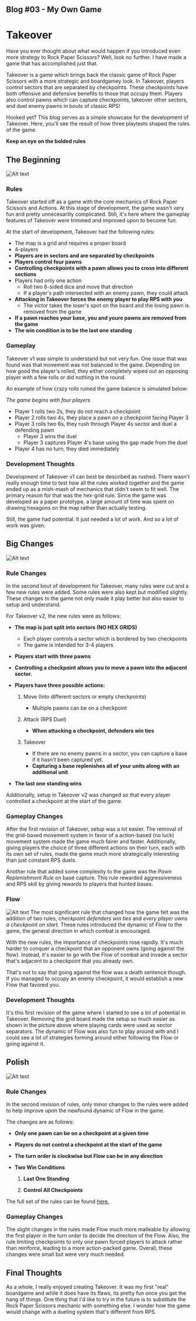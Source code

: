 ## Blog #03 - My Own Game
# Takeover
Have you ever thought about what would happen if you introduced even more strategy to Rock Paper Scissors? Well, look no further. I have made a game that has accomplished just that.

Takeover is a game which brings back the classic game of Rock Paper Scissors with a more strategic and boardgamey look. In Takeover, players control sectors that are separated by checkpoints. These checkpoints have both offensive and defensive benefits to those that occupy them. Players also control pawns which can capture checkpoints, takeover other sectors, and duel enemy pawns in bouts of classic RPS!

Hooked yet? This blog serves as a simple showcase for the development of Takeover. Here, you'll see the result of how three playtests shaped the rules of the game.

**Keep an eye on the bolded rules**

## The Beginning
![Alt text](image.png)
### Rules
Takeover started off as a game with the core mechanics of Rock Paper Scissors and Actions. At this stage of development, the game wasn't very fun and pretty unnecesarilly complicated. Still, it's here where the gameplay features of Takeover were trimmed and improved upon to become fun.


At the start of development, Takeover had the following rules:
- The map is a grid and requires a proper board
- 4-players
- **Players are in sectors and are separated by checkpoints**
- **Players control four pawns**
- **Controlling checkpoints with a pawn allows you to cross into different sections**
- Players had only one action
  - Roll two 6-sided dice and move that direction
  - If a player's path intersected with an enemy pawn, they could attack
- **Attacking in Takeover forces the enemy player to play RPS with you**
  - The victor takes the loser's spot on the board and the losing pawn is removed from the game
- **If a pawn reaches your base, you and youre pawns are removed from the game**
- **The win condition is to be the last one standing**

### Gameplay
Takeover v1 was simple to understand but not very fun. One issue that was found was that movement was not balanced in the game. Depending on how good the player's rolled, they either completely wiped out an opposing player with a few rolls or did nothing in the round.

An example of how crazy rolls ruined the game balance is simulated below:

*The game begins with four players*
* Player 1 rolls two 2s, they do not reach a checkpoint
* Player 2 rolls two 4s, they place a pawn on a checkpoint facing Player 3
* Player 3 rolls two 6s, they rush through Player 4s sector and duel a defending pawn
  * Player 3 wins the duel
  * Player 3 captures Player 4's base using the gap made from the duel
* Player 4 has no turn, they died immediately

### Development Thoughts
Development of Takeover v1 can best be described as rushed. There wasn't really enough time to test how all the rules worked together and the game ended up as a mish-mash of mechanics that didn't seem to fit well. The primary reason for that was the hex-grid rule. Since the game was developed as a paper prototype, a large amount of time was spent on drawing hexagons on the map rather than actually testing.

Still, the game had potential. It just needed a lot of work. And so a lot of work was given.

## Big Changes
![Alt text](image-1.png)
### Rule Changes
In the second bout of development for Takeover, many rules were cut and a few new rules were added. Some rules were also kept but modified slightly. These changes to the game not only made it play better but also easier to setup and understand.

For Takeover v2, the new rules were as follows:
- **The map is just split into sectors (NO HEX GRIDS)**
  - Each player controls a sector which is bordered by two checkpoints
  - The game is intended for 3-4 players
- **Players start with three pawns**
- **Controlling a checkpoint allows you to move a pawn into the adjacent sector.**
- **Players have three possible actions:**
  
  1. Move (Into different sectors or empty checkpoints)
     - Multiple pawns can be on a checkpoint
  
  2. Attack (RPS Duel)
     - **When attacking a checkpoint, defenders win ties**
  
  3. Takeover 
     - If there are no enemy pawns in a sector, you can capture a base if it hasn't been captured yet.
     - **Capturing a base replenishes all of your units along with an additional unit**
- **The last one standing wins**

Additionally, setup in Takeover v2 was changed so that every player controlled a checkpoint at the start of the game.

### Gameplay Changes
After the first revision of Takeover, setup was a lot easier. The removal of the grid-based movement system in favor of a action-based (no luck) movement system made the game much fairer and faster. Additionally, giving players the choice of three different actions on their turn, each with its own set of rules, made the game much more strategically interesting than just constant RPS duels. 

Another rule that added some complexity to the game was the *Pawn Replenishment Rule* on base capture. This rule rewarded aggressiveness and RPS skill by giving rewards to players that hunted bases.

### Flow
![Alt text](<CS 108 - Game.png>)
The most significant rule that changed how the game felt was the addition of two rules, *checkpoint defenders win ties* and *every player owns a checkpoint on start.* These rules introduced the dynamic of Flow to the game, the general direction in which combat is encouraged.

With the new rules, the importance of checkpoints rose rapidly. It's much harder to conquer a checkpoint that an opponent owns (going against the flow). Instead, it's easier to go with the Flow of combat and invade a sector that's adjacent to a checkpoint that you already own.

That's not to say that going against the flow was a death sentence though. If you managed to occupy an enemy checkpoint, it would establish a new Flow that favored you.

### Development Thoughts
It's this first revision of the game where I started to see a lot of potential in Takeover. Removing the grid board made the setup so much easier as shown in the picture above where playing cards were used as sector separators. The dynamic of Flow was also fun to play around with and I could see a lot of strategies forming around either following the Flow or going against it.

## Polish
![Alt text](image-2.png)
### Rule Changes
In the second revision of rules, only minor changes to the rules were added to help improve upon the newfound dynamic of Flow in the game.

The changes are as follows:
- **Only one pawn can be on a checkpoint at a given time**
- **Players do not control a checkpoint at the start of the game**
- **The turn order is clockwise but Flow can be in any direction**
- **Two Win Conditions**
  
  1. **Last One Standing**
  
  2. **Control All Checkpoints**

The full set of the rules can be found [here.](https://docs.google.com/document/d/17f8A_u-n2co6ALROVF-oOLZlbsD-QDHRrPCDBazV-G4/edit?usp=sharing)

### Gameplay Changes
The slight changes in the rules made Flow much more malleable by allowing the first player in the turn order to decide the direction of the Flow. Also, the rule limiting checkpoints to only one pawn forced players to attack rather than reinforce, leading to a more action-packed game. Overall, these changes were small but were very much needed.

## Final Thoughts
As a whole, I really enjoyed creating Takeover. It was my first "real" boardgame and while it does have its flaws, its pretty fun once you get the hang of things. One thing that I'd like to try in the future is to substitute the Rock Paper Scissors mechanic with something else. I wonder how the game would change with a dueling system that's different from RPS.
